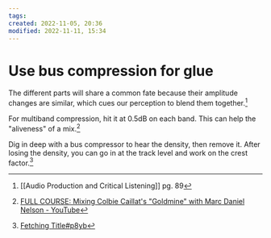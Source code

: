 ```yaml
---
tags: 
created: 2022-11-05, 20:36
modified: 2022-11-11, 15:34
---
```


# Use bus compression for glue
The different parts will share a common fate because their amplitude changes are similar, which cues our perception to blend them together.[^1]

For multiband compression, hit it at 0.5dB on each band. This can help the "aliveness" of a mix.[^2]

Dig in deep with a bus compressor to hear the density, then remove it. After losing the density, you can go in at the track level and work on the crest factor.[^3]

[^1]: [[Audio Production and Critical Listening]] pg. 89
[^2]: [FULL COURSE: Mixing Colbie Caillat's "Goldmine" with Marc Daniel Nelson - YouTube](https://www.youtube.com/watch?v=UxvbTyFB7yI)
[^3]: [Fetching Title#p8yb](https://youtu.be/iDztr22VRO0)